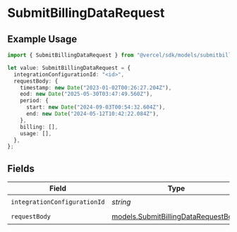 # SubmitBillingDataRequest

## Example Usage

```typescript
import { SubmitBillingDataRequest } from "@vercel/sdk/models/submitbillingdataop.js";

let value: SubmitBillingDataRequest = {
  integrationConfigurationId: "<id>",
  requestBody: {
    timestamp: new Date("2023-01-02T00:26:27.204Z"),
    eod: new Date("2025-05-30T03:47:49.560Z"),
    period: {
      start: new Date("2024-09-03T00:54:32.604Z"),
      end: new Date("2024-05-12T10:42:22.084Z"),
    },
    billing: [],
    usage: [],
  },
};
```

## Fields

| Field                                                                            | Type                                                                             | Required                                                                         | Description                                                                      |
| -------------------------------------------------------------------------------- | -------------------------------------------------------------------------------- | -------------------------------------------------------------------------------- | -------------------------------------------------------------------------------- |
| `integrationConfigurationId`                                                     | *string*                                                                         | :heavy_check_mark:                                                               | N/A                                                                              |
| `requestBody`                                                                    | [models.SubmitBillingDataRequestBody](../models/submitbillingdatarequestbody.md) | :heavy_check_mark:                                                               | N/A                                                                              |